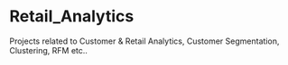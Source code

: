 # Retail_Analytics
Projects related to Customer &amp; Retail Analytics, Customer Segmentation, Clustering, RFM etc..
